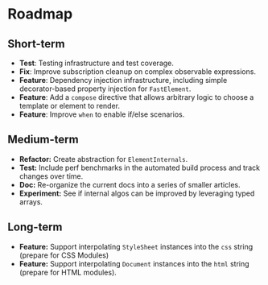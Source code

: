 # Roadmap

## Short-term

* **Test**: Testing infrastructure and test coverage.
* **Fix**: Improve subscription cleanup on complex observable expressions.
* **Feature**: Dependency injection infrastructure, including simple decorator-based property injection for `FastElement`.
* **Feature**: Add a `compose` directive that allows arbitrary logic to choose a template or element to render.
* **Feature**: Improve `when` to enable if/else scenarios.

## Medium-term

* **Refactor:** Create abstraction for `ElementInternals`.
* **Test:** Include perf benchmarks in the automated build process and track changes over time.
* **Doc:** Re-organize the current docs into a series of smaller articles.
* **Experiment:** See if internal algos can be improved by leveraging typed arrays.

## Long-term

* **Feature:** Support interpolating `StyleSheet` instances into the `css` string (prepare for CSS Modules)
* **Feature:** Support interpolating `Document` instances into the `html` string (prepare for HTML modules).
